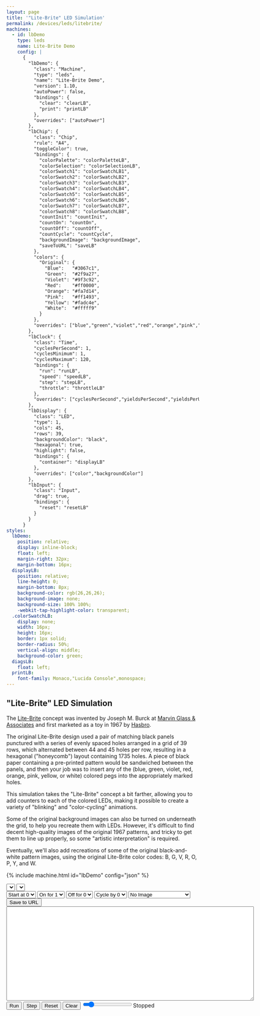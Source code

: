 ```yaml
---
layout: page
title: '"Lite-Brite" LED Simulation'
permalink: /devices/leds/litebrite/
machines:
  - id: lbDemo
    type: leds
    name: Lite-Brite Demo
    config: |
      {
        "lbDemo": {
          "class": "Machine",
          "type": "leds",
          "name": "Lite-Brite Demo",
          "version": 1.10,
          "autoPower": false,
          "bindings": {
            "clear": "clearLB",
            "print": "printLB"
          },
          "overrides": ["autoPower"]
        },
        "lbChip": {
          "class": "Chip",
          "rule": "A4",
          "toggleColor": true,
          "bindings": {
            "colorPalette": "colorPaletteLB",
            "colorSelection": "colorSelectionLB",
            "colorSwatch1": "colorSwatchLB1",
            "colorSwatch2": "colorSwatchLB2",
            "colorSwatch3": "colorSwatchLB3",
            "colorSwatch4": "colorSwatchLB4",
            "colorSwatch5": "colorSwatchLB5",
            "colorSwatch6": "colorSwatchLB6",
            "colorSwatch7": "colorSwatchLB7",
            "colorSwatch8": "colorSwatchLB8",
            "countInit": "countInit",
            "countOn": "countOn",
            "countOff": "countOff",
            "countCycle": "countCycle",
            "backgroundImage": "backgroundImage",
            "saveToURL": "saveLB"
          },
          "colors": {
            "Original": {
              "Blue":   "#3067c1",
              "Green":  "#2f9a27",
              "Violet": "#9f3c92",
              "Red":    "#ff0000",
              "Orange": "#fa7d14",
              "Pink":   "#ff1493",
              "Yellow": "#fadc4e",
              "White":  "#fffff9"
            }
          },
          "overrides": ["blue","green","violet","red","orange","pink","yellow","white","wrap","backgroundImage","pattern"]
        },
        "lbClock": {
          "class": "Time",
          "cyclesPerSecond": 1,
          "cyclesMinimum": 1,
          "cyclesMaximum": 120,
          "bindings": {
            "run": "runLB",
            "speed": "speedLB",
            "step": "stepLB",
            "throttle": "throttleLB"
          },
          "overrides": ["cyclesPerSecond","yieldsPerSecond","yieldsPerUpdate","cyclesMinimum","cyclesMaximum","requestAnimationFrame"]
        },
        "lbDisplay": {
          "class": "LED",
          "type": 1,
          "cols": 45,
          "rows": 39,
          "backgroundColor": "black",
          "hexagonal": true,
          "highlight": false,
          "bindings": {
            "container": "displayLB"
          },
          "overrides": ["color","backgroundColor"]
        },
        "lbInput": {
          "class": "Input",
          "drag": true,
          "bindings": {
            "reset": "resetLB"
          }
        }
      }
styles:
  lbDemo:
    position: relative;
    display: inline-block;
    float: left;
    margin-right: 32px;
    margin-bottom: 16px;
  displayLB:
    position: relative;
    line-height: 0;
    margin-bottom: 8px;
    background-color: rgb(26,26,26);
    background-image: none;
    background-size: 100% 100%;
    -webkit-tap-highlight-color: transparent;
  .colorSwatchLB:
    display: none;
    width: 16px;
    height: 16px;
    border: 1px solid;
    border-radius: 50%;
    vertical-align: middle;
    background-color: green;
  diagsLB:
    float: left;
  printLB:
    font-family: Monaco,"Lucida Console",monospace;
---
```


"Lite-Brite" LED Simulation
---------------------------

The [Lite-Brite](https://en.wikipedia.org/wiki/Lite-Brite) concept was invented by Joseph M. Burck at
[Marvin Glass & Associates](https://en.wikipedia.org/wiki/Marvin_Glass_and_Associates) and first marketed as a toy
in 1967 by [Hasbro](https://en.wikipedia.org/wiki/Hasbro).

The original Lite-Brite design used a pair of matching black panels punctured with a series of evenly spaced holes
arranged in a grid of 39 rows, which alternated between 44 and 45 holes per row, resulting in a hexagonal ("honeycomb")
layout containing 1735 holes.  A piece of black paper containing a pre-printed pattern would be sandwiched between
the panels, and then your job was to insert any of the (blue, green, violet, red, orange, pink, yellow, or white)
colored pegs into the appropriately marked holes.

This simulation takes the "Lite-Brite" concept a bit farther, allowing you to add counters to each of the colored LEDs,
making it possible to create a variety of "blinking" and "color-cycling" animations.

Some of the original background images can also be turned on underneath the grid, to help you recreate them
with LEDs.  However, it's difficult to find decent high-quality images of the original 1967 patterns, and tricky to
get them to line up properly, so some "artistic interpretation" is required.

Eventually, we'll also add recreations of some of the original black-and-white pattern images, using the original
Lite-Brite color codes: B, G, V, R, O, P, Y, and W.

{% include machine.html id="lbDemo" config="json" %}

<div id="lbDemo">
  <div id="displayLB"></div>
  <select id="colorPaletteLB"></select>&nbsp;<select id="colorSelectionLB"></select>
  <div id="colorSwatchLB1" class="colorSwatchLB"></div>
  <div id="colorSwatchLB2" class="colorSwatchLB"></div>
  <div id="colorSwatchLB3" class="colorSwatchLB"></div>
  <div id="colorSwatchLB4" class="colorSwatchLB"></div>
  <div id="colorSwatchLB5" class="colorSwatchLB"></div>
  <div id="colorSwatchLB6" class="colorSwatchLB"></div>
  <div id="colorSwatchLB7" class="colorSwatchLB"></div>
  <div id="colorSwatchLB8" class="colorSwatchLB"></div>
  <select id="countInit">
    <option value="0" selected="selected">Start at 0</option>
    <option value="1">Start at 1</option>
    <option value="2">Start at 2</option>
    <option value="3">Start at 3</option>
    <option value="4">Start at 4</option>
    <option value="5">Start at 5</option>
    <option value="6">Start at 6</option>
    <option value="7">Start at 7</option>
  </select>
  <select id="countOn">
    <option value="0">On for 0</option>
    <option value="1" selected="selected">On for 1</option>
    <option value="2">On for 2</option>
    <option value="3">On for 3</option>
    <option value="4">On for 4</option>
    <option value="5">On for 5</option>
    <option value="6">On for 6</option>
    <option value="7">On for 7</option>
  </select>
  <select id="countOff">
    <option value="0" selected="selected">Off for 0</option>
    <option value="1">Off for 1</option>
    <option value="2">Off for 2</option>
    <option value="3">Off for 3</option>
    <option value="4">Off for 4</option>
    <option value="5">Off for 5</option>
    <option value="6">Off for 6</option>
    <option value="7">Off for 7</option>
  </select>
  <select id="countCycle">
    <option value="0" selected="selected">Cycle by 0</option>
    <option value="1">Cycle by 1</option>
    <option value="2">Cycle by 2</option>
    <option value="3">Cycle by 3</option>
    <option value="4">Cycle by 4</option>
    <option value="5">Cycle by 5</option>
    <option value="6">Cycle by 6</option>
    <option value="7">Cycle by 7</option>
  </select>
  <select id="backgroundImage">
    <option value="" selected="selected">No Image</option>
    <option value="images/American_Eagle.png">American Eagle</option>
    <option value="images/American_Flag.png">American Flag</option>
    <option value="images/Antique_Auto.png">Antique Auto</option>
    <option value="images/Barnyard_Scene.png">Barnyard Scene</option>
    <option value="images/Basketball_Player.png">Basketball Player</option>
    <option value="images/Bird_of_Paradise.png">Bird of Paradise</option>
    <option value="images/Boy_and_Girl.png">Boy and Girl</option>
    <option value="images/Butterflies.png">Butterflies</option>
    <option value="images/Cat_on_Fence.png">Cat on Fence</option>
    <option value="images/Chicken.png">Chicken</option>
    <option value="images/Choo-Choo_Train.png">Choo-Choo Train</option>
    <option value="images/Christmas_Tree.png">Christmas Tree</option>
    <option value="images/Clown.png">Clown</option>
    <option value="images/Cowboy_and_Indian.png">Cowboy and Indian</option>
    <option value="images/Dancing_Ballerina.png">Dancing Ballerina</option>
    <option value="images/Ducks.png">Ducks</option>
    <option value="images/Flower_Garden.png">Flower Garden</option>
    <option value="images/Fruit_Bowl.png">Fruit Bowl</option>
    <option value="images/Girl_in_the_Rain.png">Girl in the Rain</option>
    <option value="images/House_and_Light.png">House and Light</option>
    <option value="images/Indian_Chief.png">Indian Chief</option>
    <option value="images/Jack_be_Nimble.png">Jack be Nimble</option>
    <option value="images/Jungle_Scene.png">Jungle Scene</option>
    <option value="images/Lemonade_Sign.png">Lemonade Sign</option>
    <option value="images/Lighthouse.png">Lighthouse</option>
    <option value="images/Little_Bo_Peep.png">Little Bo Peep</option>
    <option value="images/Merry-Go-Round_Horse.png">Merry-Go-Round Horse</option>
    <option value="images/Performing_Seal.png">Performing Seal</option>
    <option value="images/Pumpkin_Coach.png">Pumpkin Coach</option>
    <option value="images/Ring_Around_the_Rosy.png">Ring Around the Rosy</option>
    <option value="images/Sailboat.png">Sailboat</option>
    <option value="images/Snow_Man.png">Snow Man</option>
    <option value="images/Steamboat.png">Steamboat</option>
    <option value="images/Surfer.png">Surfer</option>
    <option value="images/The_Red_Balloon.png">The Red Balloon</option>
    <option value="images/The_Skier.png">The Skier</option>
    <option value="images/The_Witch.png">The Witch</option>
    <option value="images/The_Wizard_of_Light.png">The Wizard of Light</option>
    <option value="images/Toy_Soldier.png">Toy Soldier</option>
    <option value="images/Tropical_Fish.png">Tropical Fish</option>
    <option value="images/Windmill.png">Windmill</option>
  </select>
  <button id="saveLB">Save to URL</button>
</div>
<div id="diagsLB">
  <div>
    <textarea id="printLB" cols="78" rows="16"></textarea>
  </div>
  <button id="runLB">Run</button>
  <button id="stepLB">Step</button>
  <button id="resetLB">Reset</button>
  <button id="clearLB">Clear</button>
  <input type="range" min="1" max="120" value="15" class="slider" id="throttleLB"><span id="speedLB">Stopped</span>
</div>

